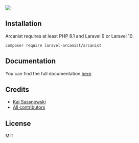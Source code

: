 ![](logo.png)

## Installation

Arcanist requires at least PHP 8.1 and Laravel 9 or Laravel 10.

```
composer require laravel-arcanist/arcanist
```

## Documentation

You can find the full documentation [here](https://laravel-arcanist.com).

## Credits

- [Kai Sassnowski](https://github.com/ksassnowski)
- [All contributors](https://github.com/laravel-arcanist/arcanist/contributors)

## License

MIT
